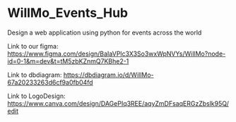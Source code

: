 # WillMo_Events_Hub
Design a web application using python for events across the world



Link to our figma: https://www.figma.com/design/BaIaVPlc3X3So3wxWpNVYs/WillMo?node-id=0-1&m=dev&t=tM5zbKZnmQ7KBhe2-1

Link to dbdiagram: https://dbdiagram.io/d/WillMo-67a20233263d6cf9a0fb04fd

Link to LogoDesign: https://www.canva.com/design/DAGePIq3REE/aqyZmDFsaqERGzZbslk95Q/edit
